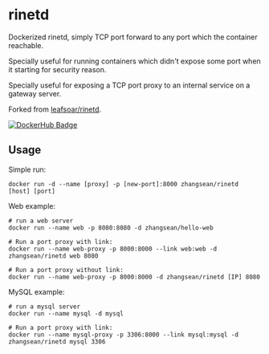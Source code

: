 # rinetd
Dockerized rinetd, simply TCP port forward to any port which the container reachable.

Specially useful for running containers which didn't expose some port when it starting for security reason.

Specially useful for exposing a TCP port proxy to an internal service on a gateway server.

Forked from [leafsoar/rinetd](https://hub.docker.com/r/leafsoar/rinetd/).

[![DockerHub Badge](http://dockeri.co/image/zhangsean/rinetd)](https://hub.docker.com/r/zhangsean/rinetd/)


## Usage

Simple run:
```shell
docker run -d --name [proxy] -p [new-port]:8000 zhangsean/rinetd [host] [port]
```

Web example:
```shell
# run a web server
docker run --name web -p 8080:8080 -d zhangsean/hello-web

# Run a port proxy with link:
docker run --name web-proxy -p 8000:8000 --link web:web -d zhangsean/rinetd web 8080

# Run a port proxy without link:
docker run --name web-proxy -p 8000:8000 -d zhangsean/rinetd [IP] 8080
```

MySQL example:
```shell
# run a mysql server
docker run --name mysql -d mysql

# Run a port proxy with link:
docker run --name mysql-proxy -p 3306:8000 --link mysql:mysql -d zhangsean/rinetd mysql 3306
```
